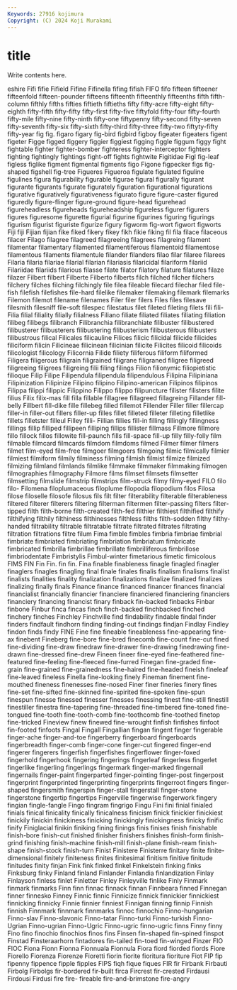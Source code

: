 ```yaml
---
Keywords: 27916 kojimura
Copyright: (C) 2024 Koji Murakami
---
```


# title

Write contents here.



eshire Fifi fifie
Fifield Fifine Fifinella fifing fifish FIFO fifo fifteen fifteener fifteenfold
fifteen-pounder fifteens fifteenth fifteenthly fifteenths fifth fifth-column fifthly fifths fifties
fiftieth fiftieths fifty fifty-acre fifty-eight fifty-eighth fifty-fifth fifty-fifty fifty-first fifty-five
fiftyfold fifty-four fifty-fourth fifty-mile fifty-nine fifty-ninth fifty-one fiftypenny fifty-second fifty-seven
fifty-seventh fifty-six fifty-sixth fifty-third fifty-three fifty-two fiftyty-fifty fifty-year fig fig.
figaro figary fig-bird figbird figboy figeater figeaters figent figeter Figge
figged figgery figgier figgiest figging figgle figgum figgy fight fightable
fighter fighter-bomber fighteress fighter-interceptor fighters fighting fightingly fightings fight-off fights
fightwite Figitidae Figl fig-leaf figless figlike figment figmental figments figo
Figone figpecker figs fig-shaped figshell fig-tree Figueres Figueroa figulate figulated
figuline figulines figura figurability figurable figurae figural figurally figurant figurante
figurants figurate figurately figuration figurational figurations figurative figuratively figurativeness figurato
figure figure-caster figured figuredly figure-flinger figure-ground figure-head figurehead figureheadless figureheads
figureheadship figureless figurer figurers figures figuresome figurette figurial figurine figurines
figuring figurings figurism figurist figuriste figurize figury figworm fig-wort figwort
figworts Fiji fiji Fijian fijian fike fiked fikery fikey fikh
fikie fiking fil fila filace filaceous filacer Filago filagree filagreed
filagreeing filagrees filagreing filament filamentar filamentary filamented filamentiferous filamentoid filamentose
filamentous filaments filamentule filander filanders filao filar filaree filarees Filaria
filaria filariae filarial filarian filariasis filaricidal filariform filariid Filariidae filariids
filarious filasse filate filator filatory filature filatures filaze filazer Filbert
filbert Filberte Filberto filberts filch filched filcher filchers filchery filches
filching filchingly file filea fileable filecard filechar filed file-fish filefish
filefishes file-hard filelike filemaker filemaking filemark filemarks Filemon filemot filename
filenames Filer filer filers Files files filesave filesmith filesniff file-soft
filespec filestatus filet fileted fileting filets fili fili- Filia filial
filiality filially filialness Filiano filiate filiated filiates filiating filiation filibeg
filibegs filibranch Filibranchia filibranchiate filibuster filibustered filibusterer filibusterers filibustering filibusterism
filibusterous filibusters filibustrous filical Filicales filicauline Filices filicic filicidal filicide
filicides filiciform filicin Filicineae filicinean filicinian filicite Filicites filicoid filicoids
filicologist filicology Filicornia Filide filiety filiferous filiform filiformed Filigera filigerous
filigrain filigrained filigrane filigraned filigree filigreed filigreeing filigrees filigreing filii
filing filings Filion filionymic filiopietistic filioque Filip Filipe Filipendula filipendula
filipendulous Filipina Filipiniana Filipinization Filipinize Filipino filipino Filipino-american Filipinos filipinos
Filippa filippi filippic Filippino Filippo filippo filipuncture filister filisters filite
filius Filix filix-mas fill filla fillable fillagree fillagreed fillagreing Fillander
fill-belly Fillbert fill-dike fille fillebeg filled fillemot Fillender Filler filler
fillercap filler-in filler-out fillers filler-up filles fillet filleted filleter filleting
filletlike fillets filletster filleul Filley filli- Fillian fillies fill-in filling
fillingly fillingness fillings fillip filliped fillipeen filliping fillips fillister fillmass
Fillmore fillmore fillo fillock fillos fillowite fill-paunch fills fill-space fill-up
filly filly-folly film filmable filmcard filmcards filmdom filmdoms filmed Filmer
filmer filmers filmet film-eyed film-free filmgoer filmgoers filmgoing filmic filmically
filmier filmiest filmiform filmily filminess filming filmish filmist filmize filmized
filmizing filmland filmlands filmlike filmmake filmmaker filmmaking filmogen filmographies filmography
Filmore films filmset filmsets filmsetter filmsetting filmslide filmstrip filmstrips film-struck
filmy filmy-eyed FILO filo filo- Filomena filoplumaceous filoplume filopodia filopodium
filos Filosa filose filoselle filosofe filosus fils filt filter filterability
filterable filterableness filtered filterer filterers filtering filterman filtermen filter-passing filters
filter-tipped filth filth-borne filth-created filth-fed filthier filthiest filthified filthify filthifying
filthily filthiness filthinesses filthless filths filth-sodden filthy filthy-handed filtrability filtrable
filtratable filtrate filtrated filtrates filtrating filtration filtrations filtre filum Fima
fimble fimbles fimbria fimbriae fimbrial fimbriate fimbriated fimbriating fimbriation fimbriatum
fimbricate fimbricated fimbrilla fimbrillae fimbrillate fimbrilliferous fimbrillose fimbriodentate Fimbristylis Fimbul-winter
fimetarious fimetic fimicolous FIMS FIN Fin Fin. fin fin. Fina
finable finableness finagle finagled finagler finaglers finagles finagling final finale
finales finalis finalism finalisms finalist finalists finalities finality finalization finalizations
finalize finalized finalizes finalizing finally finals Finance finance financed financer
finances financial financialist financially financier financiere financiered financiering financiers financiery
financing financist finary finback fin-backed finbacks Finbar finbone Finbur finca
fincas finch finch-backed finchbacked finched finchery finches Finchley Finchville find
findability findable findal finder finders findfault findhorn finding finding-out findings
findjan Findlay Findley findon finds findy FINE Fine fine fineable
fineableness fine-appearing fine-ax finebent Fineberg fine-bore fine-bred finecomb fine-count fine-cut
fined fine-dividing fine-draw finedraw fine-drawer fine-drawing finedrawing fine-drawn fine-dressed fine-drew
Fineen fineer fine-eyed fine-feathered fine-featured fine-feeling fine-fleeced fine-furred Finegan fine-graded
fine-grain fine-grained fine-grainedness fine-haired fine-headed fineish fineleaf fine-leaved fineless Finella
fine-looking finely Fineman finement fine-mouthed fineness finenesses fine-nosed Finer finer
fineries finery fines fine-set fine-sifted fine-skinned fine-spirited fine-spoken fine-spun finespun
finesse finessed finesser finesses finessing finest fine-still finestill finestiller finestra
fine-tapering fine-threaded fine-timbered fine-toned fine-tongued fine-tooth fine-tooth-comb fine-toothcomb fine-toothed finetop
fine-tricked Fineview finew finewed fine-wrought finfish finfishes finfoot fin-footed finfoots
Fingal Fingall Fingallian fingan fingent finger fingerable finger-ache finger-and-toe fingerberry
fingerboard fingerboards fingerbreadth finger-comb finger-cone finger-cut fingered finger-end fingerer fingerers
fingerfish fingerfishes fingerflower finger-foxed fingerhold fingerhook fingering fingerings fingerleaf fingerless
fingerlet fingerlike fingerling fingerlings fingermark finger-marked fingernail fingernails finger-paint fingerparted
finger-pointing finger-post fingerpost fingerprint fingerprinted fingerprinting fingerprints fingerroot fingers finger-shaped
fingersmith fingerspin finger-stall fingerstall finger-stone fingerstone fingertip fingertips Fingerville fingerwise
fingerwork fingery fingian fingle-fangle Fingo fingram fingrigo Fingu Fini fini
finial finialed finials finical finicality finically finicalness finicism finick finickier
finickiest finickily finickin finickiness finicking finickingly finickingness finicky finific finify
Finiglacial finikin finiking fining finings finis finises finish finishable finish-bore
finish-cut finished finisher finishers finishes finish-form finish-grind finishing finish-machine finish-mill
finish-plane finish-ream finish-shape finish-stock finish-turn Finist Finistere Finisterre finitary finite
finite-dimensional finitely finiteness finites finitesimal finitism finitive finitude finitudes finity
finjan Fink fink finked finkel Finkelstein finking finks Finksburg finky
Finland finland Finlander Finlandia finlandization Finlay Finlayson finless finlet Finletter
Finley Finleyville finlike Finly Finmark finmark finmarks Finn finn finnac
finnack finnan Finnbeara finned Finnegan finner finnesko Finney Finnic finnic
Finnicize finnick finnickier finnickiest finnicking finnicky Finnie finnier finniest Finnigan
finning finnip Finnish finnish Finnmark finnmark finnmarks finnoc finnochio Finno-hungarian
Finno-slav Finno-slavonic Finno-tatar Finno-turki Finno-turkish Finno-Ugrian Finno-ugrian Finno-Ugric Finno-ugric finno-ugric
finns Finny finny Fino fino finochio finochios finos fins Finsen
fin-shaped fin-spined finspot Finstad Finsteraarhorn fintadores fin-tailed fin-toed fin-winged Finzer
FIO FIOC Fiona Fionn Fionna Fionnuala Fionnula Fiora fiord fiorded
fiords Fiore Fiorello Fiorenza Fiorenze Fioretti fiorin fiorite fioritura fioriture
Fiot FIP fip fipenny fippence fipple fipples FIPS fiqh fique
fiques FIR fir Firbank Firbauti Firbolg Firbolgs fir-bordered fir-built firca
Fircrest fir-crested Firdausi Firdousi Firdusi fire fire- fireable fire-and-brimstone fire-angry
